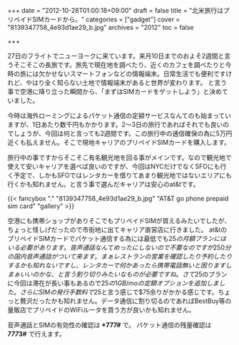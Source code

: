 +++
date = "2012-10-28T01:00:18+09:00"
draft = false
title = "北米旅行はプリペイドSIMカードから。"
categories = ["gadget"]
cover = "8139347758_4e93d1ae29_b.jpg"
archives = "2012"
toc = false

+++

27日のフライトでニューヨークに来ています。来月10日までのおよそ2週間と言うそこそこの長旅です。旅先で現在地を調べたり、近くのカフェを調べたりと今時の旅には欠かせないスマートフォンなどの情報端末。日常生活でも便利ですけれど、やはり全く知らない土地で情報端末があると世界が変わります。
と言う事で空港に降り立った瞬間から、「まずはSIMカードをゲットしよう」と決めていました。

今時は海外ローミングによるパケット通信の定額サービスなんてのも始まっていますが、1日あたり数千円もかかります。2〜3日の旅行であればそれでも良いのでしょうが、今回は何と言っても2週間です。この旅行中の通信確保の為に5万円近くも払えません。そこで現地キャリアのプリペイドSIMカードを購入します。

旅行中の事ですからそこそこ有名観光地を回る事がメインです。なので観光地で使えて安いキャリアを選べば良いのですが、今回はNYCだけでなくSFOにも行く予定で、しかもSFOではレンタカーを借りてあまり観光地ではないエリアにも行くかも知れません。と言う事で選んだキャリアは安心のat&tです。

{{< fancybox "." "8139347758_4e93d1ae29_b.jpg" "AT&T go phone prepaid sim card" "gallery" >}}

空港にも携帯ショップがありそこでもプリペイドSIMが買えるみたいでしたが、ちょっと怪しげだったので市街地に出てキャリア直営店に行きました。
at&tのプリペイドSIMカードでパケット通信する為には最低でも$25の月額プランにはいる必要があります。音声通話なんてめったにしないので不要なのですが250分の国内音声通話がついて来ます。まぁレストランの営業を確認したり予約したりするかも知れないですし、レンタカーで何かあったら携帯電話無いと困りますしまぁいいのかな、と言う割り切りみたいなものが必要ですね。
さて$25のプランに今回は滞在が長い事もあるので$25の1GB/moの定額オプションを追加しました。さらにSIMの発行手数料で$25と言う感じで$75余りがかかる感じです。ちょっと贅沢だったかも知れません。データ通信に割り切るのであればBestBuy等の量販店でプリペイドのWiFiルータを買う方が良いかも知れません。

音声通話とSIMの有効性の確認は <strong>*777#</strong> で。
パケット通信の残量確認は <strong>*777*3#</strong> で行えます。
